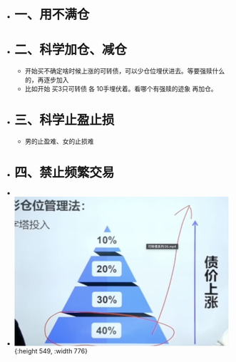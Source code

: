 - # 一、用不满仓
- # 二、科学加仓、减仓
	- 开始买不确定啥时候上涨的可转债，可以少仓位埋伏进去。等要强赎什么的，再逐步加入
	- 比如开始 买3只可转债   各 10手埋伏着。看哪个有强赎的迹象 再加仓。
- # 三、科学止盈止损
	- 男的止盈难、女的止损难
- # 四、禁止频繁交易
-
- ![image.png](../assets/image_1668953384840_0.png){:height 549, :width 776}